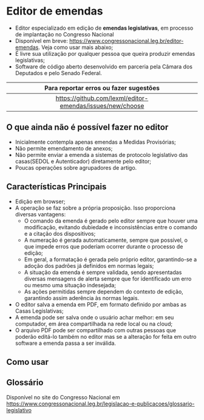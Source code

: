 # Editor de emendas

- Editor especializado em edição de **emendas legislativas**, em processo de implantação no Congresso Nacional
- Disponível em breve: https://www.congressonacional.leg.br/editor-emendas. Veja como usar mais abaixo;
- É livre sua utilização por qualquer pessoa que queira produzir emendas legislativas;
- Software de código aberto desenvolvido em parceria pela Câmara dos Deputados e pelo Senado Federal.

|  | Para reportar erros ou fazer sugestões | |
| :---         |     :---:      |          ---: |
|  | https://github.com/lexml/editor-emendas/issues/new/choose  |   |


## O que ainda não é possível fazer no editor

- Inicialmente contempla apenas emendas a Medidas Provisórias;
- Não permite emendamento de anexos;
- Não permite enviar a emenda a sistemas de protocolo legislativo das casas(SEDOL e Autenticador) diretamente pelo editor;
- Poucas operações sobre agrupadores de artigo.

## Características Principais

- Edição em browser;
- A operação se faz sobre a própria proposição. Isso proporciona diversas vantagens:
  - O comando da emenda é gerado pelo editor sempre que houver uma modificação, evitando dubiedade e inconsistências entre o comando e a citação dos dispositivos;
  - A numeração é gerada automaticamente, sempre que possível, o que impede erros que poderiam ocorrer durante o processo de edição;
  - Em geral, a formatação é gerada pelo próprio editor, garantindo-se a adoção dos padrões já definidos em normas legais;
  - A situação da emenda é sempre validada, sendo apresentadas diversas mensagens de alerta sempre que for identificado um erro ou mesmo uma situação indesejada; 
  - As ações permitidas sempre dependem do contexto de edição, garantindo assim aderência às normas legais.
- O editor salva a emenda em PDF, em formato definido por ambas as Casas Legislativas;
- A emenda pode ser salva onde o usuário achar melhor: em seu computador, em área compartilhada na rede local ou na cloud;
- O arquivo PDF pode ser compartilhado com outras pessoas que poderão editá-lo também no editor mas se a alteração for feita em outro software a emenda passa a ser inválida.

## Como usar


## Glossário

Disponível no site do Congresso Nacional em https://www.congressonacional.leg.br/legislacao-e-publicacoes/glossario-legislativo

